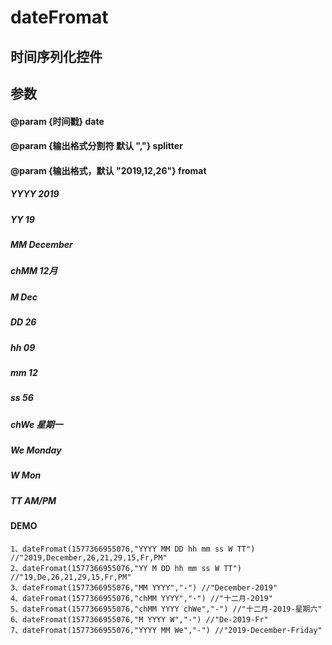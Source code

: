 # dateFromat

## 时间序列化控件

## 参数
  
 #### @param {时间戳} date 
 #### @param {输出格式分割符 默认 ","} splitter 
 #### @param {输出格式，默认 "2019,12,26"} fromat 
 ##### YYYY 2019
 ##### YY 19
 ##### MM December
 ##### chMM  12月
 ##### M Dec 
 ##### DD 26
 ##### hh 09
 ##### mm 12
 ##### ss 56
 ##### chWe 星期一
 ##### We Monday
 ##### W Mon
 ##### TT AM/PM


#### DEMO
```
1、dateFromat(1577366955076,"YYYY MM DD hh mm ss W TT") //"2019,December,26,21,29,15,Fr,PM"
2、dateFromat(1577366955076,"YY M DD hh mm ss W TT") //"19,De,26,21,29,15,Fr,PM"
3、dateFromat(1577366955076,"MM YYYY","-") //"December-2019"
4、dateFromat(1577366955076,"chMM YYYY","-") //"十二月-2019"
5、dateFromat(1577366955076,"chMM YYYY chWe","-") //"十二月-2019-星期六"
6、dateFromat(1577366955076,"M YYYY W","-") //"De-2019-Fr"
7、dateFromat(1577366955076,"YYYY MM We","-") //"2019-December-Friday"
```
